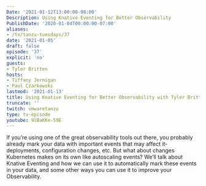 ```yaml
---
Date: '2021-01-12T13:00:00-08:00'
Description: Using Knative Eventing for Better Observability
PublishDate: '2020-01-04T00:00:00-07:00'
aliases:
- /tv/tanzu-tuesdays/37
date: '2021-01-05'
draft: false
episode: '37'
explicit: 'no'
guests:
- Tyler Britten
hosts:
- Tiffany Jernigan
- Paul Czarkowski
lastmod: '2021-01-13'
title: Using Knative Eventing for Better Observability with Tyler Britten
truncate: ''
twitch: vmwaretanzu
type: tv-episode
youtube: 9lBaKKe-59E
---
```


If you’re using one of the great observability tools out there, you probably already mark your data with important events that may affect it- deployments, configuration changes, etc. But what about changes Kubernetes makes on its own like autoscaling events? We’ll talk about Knative Eventing and how we can use it to automatically mark these events in your data, and some other ways you can use it to improve your Observability.